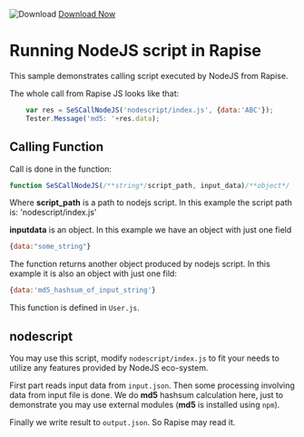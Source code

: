 ![Download](https://github.githubassets.com/images/icons/emoji/unicode/23ec.png?v8) [Download Now](https://inflectra.github.io/DownGit/#/home?url=https://github.com/Inflectra/rapise-samples/tree/master/CallingNodeJs)


# Running NodeJS script in Rapise

This sample demonstrates calling script executed by NodeJS from Rapise. 

The whole call from Rapise JS looks like that:

```javascript
	var res = SeSCallNodeJS('nodescript/index.js', {data:'ABC'});
    Tester.Message('md5: '+res.data);
```

## Calling Function

Call is done in the function:
```javascript
function SeSCallNodeJS(/**string*/script_path, input_data)/**object*/
```

Where **script_path** is a path to nodejs script. In this example the script path is: 'nodescript/index.js'

**inputdata** is an object. In this example we have an object with just one field 

```javascript
{data:"some_string"}
```

The function returns another object produced by nodejs script. In this example it is also an object with just one fild: 

```javascript
{data:'md5_hashsum_of_input_string'}
```

This function is defined in `User.js`.

## nodescript

You may use this script, modify `nodescript/index.js` to fit your needs to utilize any features provided by NodeJS eco-system.

First part reads input data from `input.json`. Then some processing involving data from input file is done. We do **md5** hashsum calculation here, just to demonstrate you may use external modules (**md5** is installed using `npm`).

Finally we write result to `output.json`. So Rapise may read it.


